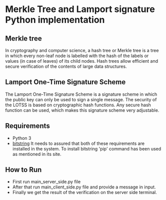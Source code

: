 # Merkle Tree and Lamport signature Python implementation

## Merkle tree
In cryptography and computer science, a hash tree or Merkle tree is a tree in which every non-leaf node is labelled with the hash of the labels or values (in case of leaves) of its child nodes. Hash trees allow efficient and secure verification of the contents of large data structures.

## Lamport One-Time Signature Scheme
The Lamport One-Time Signature Scheme is a signature scheme in which the public key can only be used to sign a single message. The security of the LOTSS is based on cryptographic hash functions. Any secure hash function can be used, which makes this signature scheme very adjustable.

## Requirements
- Python 3
- [bitstring](https://pypi.python.org/pypi/bitstring/3.1.5)
It needs to assured that both of these requirements are installed in the system.
To install bitstring 'pip' command has been used as mentioned in its site.

## How to Run
- First run main_server_side.py file
- After that run main_client_side.py file and provide a message in input.
- Finally we get the result of the verification on the server side terminal.